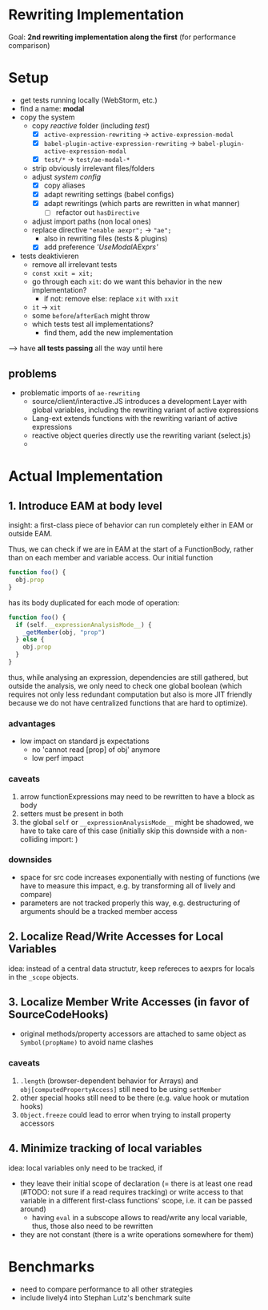 # Rewriting Implementation

Goal: **2nd rewriting implementation along the first** (for performance comparison)

# Setup

- get tests running locally (WebStorm, etc.)
- find a name: **modal**
- copy the system
  - copy *reactive* folder (including *test*)
    - [x] `active-expression-rewriting` -> `active-expression-modal`
    - [x] `babel-plugin-active-expression-rewriting` -> `babel-plugin-active-expression-modal`
    - [x] `test/*` -> `test/ae-modal-*`
  - strip obviously irrelevant files/folders
  - adjust *system config*
    - [x] copy aliases
    - [x] adapt rewriting settings (babel configs)
    - [x] adapt rewritings (which parts are rewritten in what manner)
      - [ ] refactor out `hasDirective`
  - adjust import paths (non local ones)
  - replace directive `"enable aexpr";` -> `"ae";`
    - also in rewriting files (tests & plugins)
    - [x] add preference *'UseModalAExprs'*
- tests deaktivieren
  - remove all irrelevant tests
  - `const xxit = xit;`
  - go through each `xit`: do we want this behavior in the new implementation?
    - if not: remove else: replace `xit` with `xxit`
  - `it` -> `xit`
  - some `before`/`afterEach` might throw
  - which tests test all implementations?
    - find them, add the new implementation

--> have **all tests passing** all the way until here

## problems

- problematic imports of `ae-rewriting`
  - source/client/interactive.JS introduces a development Layer with global variables, including the rewriting variant of active expressions
  - Lang-ext extends functions with the rewriting variant of active expressions
  - reactive object queries directly use the rewriting variant (select.js)
  - 
# Actual Implementation

## 1. Introduce EAM at body level

insight: a first-class piece of behavior can run completely either in EAM or outside EAM.

Thus, we can check if we are in EAM at the start of a FunctionBody, rather than on each member and variable access. Our initial function

```javascript
function foo() {
  obj.prop
}
```

has its body duplicated for each mode of operation:

```javascript
function foo() {
  if (self.__expressionAnalysisMode__) {
    _getMember(obj, "prop")
  } else {
    obj.prop
  }
}
```

thus, while analysing an expression, dependencies are still gathered, but outside the analysis, we only need to check one global boolean (which requires not only less redundant computation but also is more JIT friendly because we do not have centralized functions that are hard to optimize).

### advantages

- low impact on standard js expectations
  - no 'cannot read [prop] of obj' anymore
  - low perf impact

### caveats

1. arrow functionExpressions may need to be rewritten to have a block as body
2. setters must be present in both
3. the global `self` or `__expressionAnalysisMode__` might be shadowed, we have to take care of this case (initially skip this downside with a non-colliding import: )

### downsides

- space for src code increases exponentially with nesting of functions (we have to measure this impact, e.g. by transforming all of lively and compare)
- parameters are not tracked properly this way, e.g. destructuring of arguments should be a tracked member access

## 2. Localize Read/Write Accesses for Local Variables

idea: instead of a central data structutr, keep refereces to aexprs for locals in the `_scope` objects.

## 3. Localize Member Write Accesses (in favor of SourceCodeHooks)

- original methods/property accessors are attached to same object as `Symbol(propName)` to avoid name clashes

### caveats

1. `.length` (browser-dependent behavior for Arrays) and `obj[computedPropertyAccess]` still need to be using `setMember`
2. other special hooks still need to be there (e.g. value hook or mutation hooks)
3. `Object.freeze` could lead to error when trying to install property accessors

## 4. Minimize tracking of local variables

idea: local variables only need to be tracked, if
- they leave their initial scope of declaration (= there is at least one read (#TODO: not sure if a read requires tracking) or write access to that variable in a different first-class functions' scope, i.e. it can be passed around)
  - having `eval` in a subscope allows to read/write any local variable, thus, those also need to be rewritten
- they are not constant (there is a write operations somewhere for them)


# Benchmarks

- need to compare performance to all other strategies
- include lively4 into Stephan Lutz's benchmark suite
